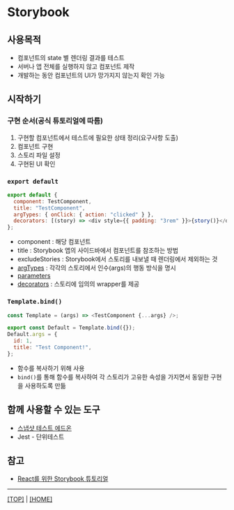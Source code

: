 # Storybook

## 사용목적

- 컴포넌트의 state 별 렌더링 결과를 테스트
- 서버나 앱 전체를 실행하지 않고 컴포넌트 제작
- 개발하는 동안 컴포넌트의 UI가 망가지지 않는지 확인 가능

## 시작하기

### 구현 순서(공식 튜토리얼에 따름)

1. 구현할 컴포넌트에서 테스트에 필요한 상태 정리(요구사항 도출)
2. 컴포넌트 구현
3. 스토리 파일 설정
4. 구현된 UI 확인

### `export default`

```js
export default {
  component: TestComponent,
  title: "TestComponent",
  argTypes: { onClick: { action: "clicked" } },
  decorators: [(story) => <div style={{ padding: "3rem" }}>{story()}</div>],
};
```

- component : 해당 컴포넌트
- title : Storybook 앱의 사이드바에서 컴포넌트를 참조하는 방법
- excludeStories : Storybook에서 스토리를 내보낼 때 렌더링에서 제외하는 것
- [argTypes](https://storybook.js.org/docs/react/api/argtypes) : 각각의 스토리에서 인수(args)의 행동 방식을 명시
- [parameters](https://storybook.js.org/docs/react/writing-stories/parameters)
- [decorators](https://storybook.js.org/docs/react/writing-stories/decorators) : 스토리에 임의의 wrapper를 제공

### `Template.bind()`

```js
const Template = (args) => <TestComponent {...args} />;

export const Default = Template.bind({});
Default.args = {
  id: 1,
  title: "Test Component!",
};
```

- 함수를 복사하기 위해 사용
- `bind()`를 통해 함수를 복사하여 각 스토리가 고유한 속성을 가지면서 동일한 구현을 사용하도록 만듦

## 함께 사용할 수 있는 도구

- [스냅샷 테스트 에드온](https://github.com/storybooks/storybook/tree/master/addons/storyshots)
- Jest - 단위테스트

## 참고

- [React를 위한 Storybook 튜토리얼](https://storybook.js.org/tutorials/intro-to-storybook/react/ko/get-started/)

---

[[TOP]](#storybook) | [[HOME]](https://github.com/SunYoungKwon/Sun-Woowa.log#-what-i-studied-in-woowacourse)
